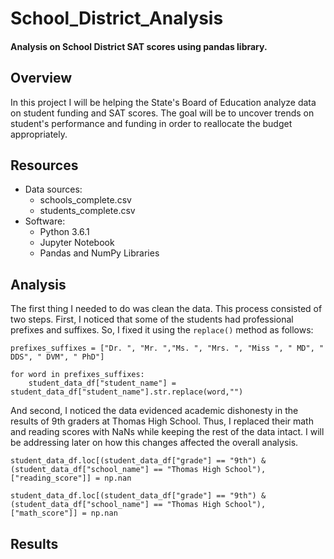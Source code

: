 # School_District_Analysis
#### Analysis on School District SAT scores using pandas library. 

## Overview 

In this project I will be helping the State's Board of Education analyze data on student funding and SAT scores. The goal will be to uncover trends on student's performance and funding in order to reallocate the budget appropriately. 

## Resources
- Data sources:
  - schools_complete.csv
  - students_complete.csv
- Software:
  - Python 3.6.1
  - Jupyter Notebook
  - Pandas and NumPy Libraries

## Analysis

The first thing I needed to do was clean the data. This process consisted of two steps. First, I noticed that some of the students had professional prefixes and suffixes. So, I fixed it using the `replace()` method as follows:
```
prefixes_suffixes = ["Dr. ", "Mr. ","Ms. ", "Mrs. ", "Miss ", " MD", " DDS", " DVM", " PhD"]

for word in prefixes_suffixes:
    student_data_df["student_name"] = student_data_df["student_name"].str.replace(word,"")
```

And second, I noticed the data evidenced academic dishonesty in the results of 9th graders at Thomas High School. Thus, I replaced their math and reading scores with NaNs while keeping the rest of the data intact. I will be addressing later on how this changes affected the overall analysis. 
```
student_data_df.loc[(student_data_df["grade"] == "9th") & (student_data_df["school_name"] == "Thomas High School"),["reading_score"]] = np.nan

student_data_df.loc[(student_data_df["grade"] == "9th") & (student_data_df["school_name"] == "Thomas High School"),["math_score"]] = np.nan
```

## Results


